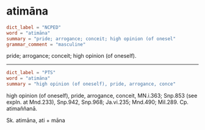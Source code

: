 # atimāna

``` toml
dict_label = "NCPED"
word = "atimāna"
summary = "pride; arrogance; conceit; high opinion (of onesel"
grammar_comment = "masculine"
```

pride; arrogance; conceit; high opinion (of oneself).

--------------------

``` toml
dict_label = "PTS"
word = "atimāna"
summary = "high opinion (of oneself), pride, arrogance, conce"
```

high opinion (of oneself), pride, arrogance, conceit, MN.i.363; Snp.853 (see expln. at Mnd.233), Snp.942, Snp.968; Ja.vi.235; Mnd.490; Mil.289. Cp. atimaññanā.

Sk. atimāna, ati \+ māna

